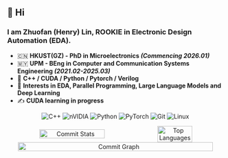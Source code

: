 ## 🦫 Hi

### I am Zhuofan (Henry) Lin, ROOKIE in Electronic Design Automation (EDA).

- 🇨🇳 **HKUST(GZ) - PhD in Microelectronics *(Commencing 2026.01)***
- 🇲🇾 **UPM - BEng in Computer and Communication Systems Engineering *(2021.02-2025.03)***
- 👾 **C++ / CUDA / Python / Pytorch / Verilog**
- 🔬 **Interests in EDA, Parallel Programming, Large Language Models and Deep Learning**
- ✍️ **CUDA learning in progress**

<div align="center">
  
![C++](https://img.shields.io/badge/c++-%2300599C.svg?style=for-the-badge&logo=c%2B%2B&logoColor=white) 
![nVIDIA](https://img.shields.io/badge/cuda-000000.svg?style=for-the-badge&logo=nVIDIA&logoColor=green)
![Python](https://img.shields.io/badge/python-3670A0?style=for-the-badge&logo=python&logoColor=ffdd54)
![PyTorch](https://img.shields.io/badge/PyTorch-%23EE4C2C.svg?style=for-the-badge&logo=PyTorch&logoColor=white)
![Git](https://img.shields.io/badge/Git-F05032?style=for-the-badge&logo=git&logoColor=white)
![Linux](https://img.shields.io/badge/Linux-FCC624?style=for-the-badge&logo=linux&logoColor=black)
</div>

<div align="center" style="display: flex; flex-direction: column; gap: 0px;">
  <!-- First row with two columns -->
  <div style="display: flex; justify-content: center; align-items: center; flex-wrap: wrap;">
    <img src="https://github-readme-streak-stats-five-psi.vercel.app?user=henrylin46&theme=vue&hide_border=true" alt="Commit Stats" width="55%">
    <img src="https://github-readme-stats-sable-zeta-43.vercel.app/api/top-langs?username=henrylin46&hide=php,html,javascript,css&layout=compact&hide_border=true&theme=vue" alt="Top Languages" width="40%">
  </div>
  
  <!-- Second row with one column -->
  <div style="display: flex; justify-content: center; align-items: center; flex-wrap: wrap;">
    <img src="https://github-readme-activity-graph.vercel.app/graph?username=henrylin46&theme=github-light&area=true" alt="Commit Graph" width="95%">
  </div>
</div>
